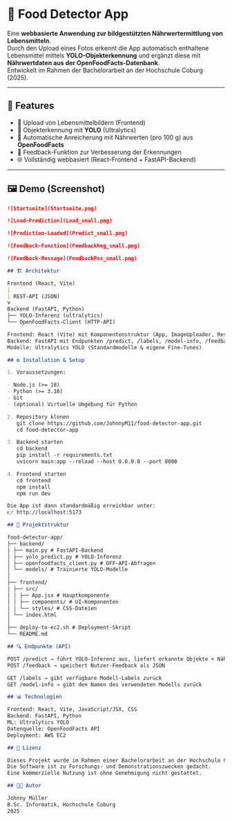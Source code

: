 # 🍎 Food Detector App

Eine **webbasierte Anwendung zur bildgestützten Nährwertermittlung von Lebensmitteln**.  
Durch den Upload eines Fotos erkennt die App automatisch enthaltene Lebensmittel mittels **YOLO-Objekterkennung** und ergänzt diese mit **Nährwertdaten aus der OpenFoodFacts-Datenbank**.  
Entwickelt im Rahmen der Bachelorarbeit an der Hochschule Coburg (2025).

---

## 🚀 Features

- 📸 Upload von Lebensmittelbildern (Frontend)
- 🤖 Objekterkennung mit **YOLO** (Ultralytics)
- 🥗 Automatische Anreicherung mit Nährwerten (pro 100 g) aus **OpenFoodFacts**
- 💬 Feedback-Funktion zur Verbesserung der Erkennungen
- 🌐 Vollständig webbasiert (React-Frontend + FastAPI-Backend)

---

## 🖼️ Demo (Screenshot)

```md
![Startseite](Startseite.png)

![Load-Prediction](Load_small.png)

![Prediction-Loaded](Predict_small.png)

![Feedback-Function](FeedbackNeg_small.png)

![Feedback-Message](FeedbackPos_small.png)

## 🏗️ Architektur

Frontend (React, Vite)
|
| REST-API (JSON)
v
Backend (FastAPI, Python)
├── YOLO-Inferenz (ultralytics)
└── OpenFoodFacts-Client (HTTP-API)

Frontend: React (Vite) mit Komponentenstruktur (App, ImageUploader, ResultDisplay, FeedbackForm)
Backend: FastAPI mit Endpunkten /predict, /labels, /model-info, /feedback
Modelle: Ultralytics YOLO (Standardmodelle & eigene Fine-Tunes)

## ⚙️ Installation & Setup

1. Voraussetzungen:

- Node.js (>= 18)
- Python (>= 3.10)
- Git
- (optional) Virtuelle Umgebung für Python

2. Repository klonen
   git clone https://github.com/JohnnyM11/food-detector-app.git
   cd food-detector-app

3. Backend starten
   cd backend
   pip install -r requirements.txt
   uvicorn main:app --reload --host 0.0.0.0 --port 8000

4. Frontend starten
   cd frontend
   npm install
   npm run dev

Die App ist dann standardmäßig erreichbar unter:
👉 http://localhost:5173

## 📂 Projektstruktur

food-detector-app/
├── backend/
│ ├── main.py # FastAPI-Backend
│ ├── yolo_predict.py # YOLO-Inferenz
│ ├── openfoodfacts_client.py # OFF-API-Abfragen
│ └── models/ # Trainierte YOLO-Modelle
│
├── frontend/
│ ├── src/
│ │ ├── App.jsx # Hauptkomponente
│ │ ├── components/ # UI-Komponenten
│ │ └── styles/ # CSS-Dateien
│ └── index.html
│
├── deploy-to-ec2.sh # Deployment-Skript
└── README.md

## 🔍 Endpunkte (API)

POST /predict → führt YOLO-Inferenz aus, liefert erkannte Objekte + Nährwerte
POST /feedback → speichert Nutzer-Feedback als JSON

GET /labels → gibt verfügbare Modell-Labels zurück
GET /model-info → gibt den Namen des verwendeten Modells zurück

## 📊 Technologien

Frontend: React, Vite, JavaScript/JSX, CSS
Backend: FastAPI, Python
ML: Ultralytics YOLO
Datenquelle: OpenFoodFacts API
Deployment: AWS EC2

## 📖 Lizenz

Dieses Projekt wurde im Rahmen einer Bachelorarbeit an der Hochschule Coburg entwickelt.
Die Software ist zu Forschungs- und Demonstrationszwecken gedacht.
Eine kommerzielle Nutzung ist ohne Genehmigung nicht gestattet.

## 👨‍💻 Autor

Johnny Müller
B.Sc. Informatik, Hochschule Coburg
2025
```
